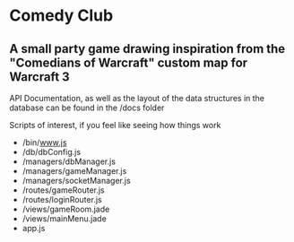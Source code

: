 # Comedy Club
## A small party game drawing inspiration from the "Comedians of Warcraft" custom map for Warcraft 3

API Documentation, as well as the layout of the data structures in the database can be found in the /docs folder

Scripts of interest, if you feel like seeing how things work
- /bin/www.js
- /db/dbConfig.js
- /managers/dbManager.js
- /managers/gameManager.js
- /managers/socketManager.js
- /routes/gameRouter.js
- /routes/loginRouter.js
- /views/gameRoom.jade
- /views/mainMenu.jade
- app.js
